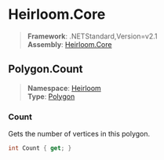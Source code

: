 # Heirloom.Core

> **Framework**: .NETStandard,Version=v2.1  
> **Assembly**: [Heirloom.Core][0]  

## Polygon.Count

> **Namespace**: [Heirloom][0]  
> **Type**: [Polygon][1]  

### Count

Gets the number of vertices in this polygon.

```cs
int Count { get; }
```

[0]: ../Heirloom.Core.md
[1]: Heirloom.Polygon.md
